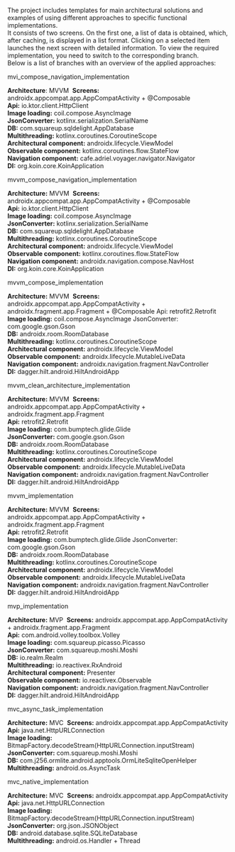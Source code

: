 The project includes templates for main architectural solutions and examples of using different approaches to specific functional implementations.   
It consists of two screens. On the first one, a list of data is obtained, which, after caching, is displayed in a list format. Clicking on a selected item launches the next screen with detailed information. To view the required implementation, you need to switch to the corresponding branch.   
Below is a list of branches with an overview of the applied approaches:

mvi_compose_navigation_implementation

**Architecture**: MVVM 
**Screens:** androidx.appcompat.app.AppCompatActivity + @Composable  
**Api:** io.ktor.client.HttpClient  
**Image loading:** coil.compose.AsyncImage   
**JsonConverter:** kotlinx.serialization.SerialName  
**DB:** com.squareup.sqldelight.AppDatabase  
**Multithreading:** kotlinx.coroutines.CoroutineScope  
**Architectural component:** androidx.lifecycle.ViewModel  
**Observable component:** kotlinx.coroutines.flow.StateFlow  
**Navigation component:** cafe.adriel.voyager.navigator.Navigator  
**DI:** org.koin.core.KoinApplication  


mvvm_compose_navigation_implementation

**Architecture:** MVVM 
**Screens:** androidx.appcompat.app.AppCompatActivity + @Composable   
**Api:** io.ktor.client.HttpClient  
**Image loading:** coil.compose.AsyncImage   
**JsonConverter:** kotlinx.serialization.SerialName  
**DB:** com.squareup.sqldelight.AppDatabase  
**Multithreading:** kotlinx.coroutines.CoroutineScope  
**Architectural component:** androidx.lifecycle.ViewModel  
**Observable component:** kotlinx.coroutines.flow.StateFlow  
**Navigation component:** androidx.navigation.compose.NavHost  
**DI:** org.koin.core.KoinApplication  


mvvm_compose_implementation

**Architecture:** MVVM 
**Screens:** androidx.appcompat.app.AppCompatActivity + androidx.fragment.app.Fragment + @Composable Api: retrofit2.Retrofit  
**Image loading:** coil.compose.AsyncImage JsonConverter: com.google.gson.Gson  
**DB:** androidx.room.RoomDatabase  
**Multithreading:** kotlinx.coroutines.CoroutineScope  
**Architectural component:** androidx.lifecycle.ViewModel  
**Observable component:** androidx.lifecycle.MutableLiveData  
**Navigation component:** androidx.navigation.fragment.NavController  
**DI:** dagger.hilt.android.HiltAndroidApp  


mvvm_clean_architecture_implementation

**Architecture:** MVVM 
**Screens:** androidx.appcompat.app.AppCompatActivity + androidx.fragment.app.Fragment   
**Api:** retrofit2.Retrofit  
**Image loading:** com.bumptech.glide.Glide   
**JsonConverter:** com.google.gson.Gson  
**DB:** androidx.room.RoomDatabase  
**Multithreading:** kotlinx.coroutines.CoroutineScope  
**Architectural component:** androidx.lifecycle.ViewModel  
**Observable component:** androidx.lifecycle.MutableLiveData  
**Navigation component:** androidx.navigation.fragment.NavController  
**DI:** dagger.hilt.android.HiltAndroidApp  


mvvm_implementation

**Architecture:** MVVM 
**Screens:** androidx.appcompat.app.AppCompatActivity + androidx.fragment.app.Fragment   
**Api:** retrofit2.Retrofit  
**Image loading:** com.bumptech.glide.Glide JsonConverter: com.google.gson.Gson  
**DB:** androidx.room.RoomDatabase  
**Multithreading:** kotlinx.coroutines.CoroutineScope  
**Architectural component:** androidx.lifecycle.ViewModel  
**Observable component:** androidx.lifecycle.MutableLiveData  
**Navigation component:** androidx.navigation.fragment.NavController  
**DI:** dagger.hilt.android.HiltAndroidApp  


mvp_implementation

**Architecture:** MVP 
**Screens:** androidx.appcompat.app.AppCompatActivity + androidx.fragment.app.Fragment   
**Api:** com.android.volley.toolbox.Volley  
**Image loading:** com.squareup.picasso.Picasso   
**JsonConverter:** com.squareup.moshi.Moshi  
**DB:** io.realm.Realm  
**Multithreading:** io.reactivex.RxAndroid  
**Architectural component:** Presenter  
**Observable component:** io.reactivex.Observable  
**Navigation component:** androidx.navigation.fragment.NavController  
**DI:** dagger.hilt.android.HiltAndroidApp  


mvc_async_task_implementation

**Architecture:** MVC 
**Screens:** androidx.appcompat.app.AppCompatActivity   
**Api:** java.net.HttpURLConnection  
**Image loading:** BitmapFactory.decodeStream(HttpURLConnection.inputStream)   
**JsonConverter:** com.squareup.moshi.Moshi  
**DB:** com.j256.ormlite.android.apptools.OrmLiteSqliteOpenHelper  
**Multithreading:** android.os.AsyncTask  


mvc_native_implementation

**Architecture:** MVC 
**Screens:** androidx.appcompat.app.AppCompatActivity   
**Api:** java.net.HttpURLConnection  
**Image loading:** BitmapFactory.decodeStream(HttpURLConnection.inputStream)   
**JsonConverter:** org.json.JSONObject  
**DB:** android.database.sqlite.SQLiteDatabase  
**Multithreading:** android.os.Handler + Thread  
